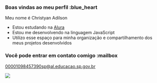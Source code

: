 ### Boas vindas ao meu perfil :blue_heart

Meu nome é Christyan Adilson

- Estou estudando na [Alura](https://www.alura.com.br)
- Estou me desenvolvendo na linguagem JavaScript
- Utilizo esse espaço para minha organização e compartilhamento dos meus projetos desenvolvidos

### Você pode entrar em contato comigo :mailbox

00001098457390sp@al.educacao.sp.gov.br

![](https://media.tenor.com/WfB2PNMXY6AAAAAM/manchester-united-cristiano-ronaldo.gif)

